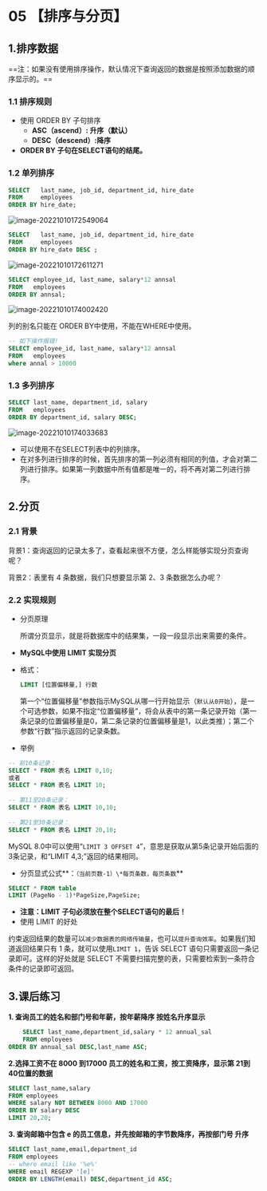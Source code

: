 # 05 【排序与分页】

## 1.排序数据

==注：如果没有使用排序操作，默认情况下查询返回的数据是按照添加数据的顺序显示的。==

### 1.1 排序规则

- 使用 ORDER BY 子句排序
  - **ASC（ascend）: 升序（默认）**
  - **DESC（descend）:降序**
- **ORDER BY 子句在SELECT语句的结尾。**

### 1.2 单列排序

```sql
SELECT   last_name, job_id, department_id, hire_date
FROM     employees
ORDER BY hire_date;
```

![image-20221010172549064](https://i0.hdslb.com/bfs/album/57be74b30aea8a1fe43cb0d305fbdce7d4b5c4be.png)

```sql
SELECT   last_name, job_id, department_id, hire_date
FROM     employees
ORDER BY hire_date DESC ;
```

![image-20221010172611271](https://i0.hdslb.com/bfs/album/d7c67209566c350aceb6aed01397bbbd584b623e.png)

```sql
SELECT employee_id, last_name, salary*12 annsal
FROM   employees
ORDER BY annsal;
```

![image-20221010174002420](https://i0.hdslb.com/bfs/album/cd4ec20458d11e419bcd3cb724126b03a87d2e02.png)

列的别名只能在 ORDER BY中使用，不能在WHERE中使用。

```sql
-- 如下操作报错!
SELECT employee_id, last_name, salary*12 annsal
FROM   employees
where annal > 10000
```

### 1.3 多列排序

```sql
SELECT last_name, department_id, salary
FROM   employees
ORDER BY department_id, salary DESC;
```

![image-20221010174033683](https://i0.hdslb.com/bfs/album/2550a4caaecf240d5b6215de0c14bada6682439f.png)

- 可以使用不在SELECT列表中的列排序。
- 在对多列进行排序的时候，首先排序的第一列必须有相同的列值，才会对第二列进行排序。如果第一列数据中所有值都是唯一的，将不再对第二列进行排序。

## 2.分页

### 2.1 背景

背景1：查询返回的记录太多了，查看起来很不方便，怎么样能够实现分页查询呢？

背景2：表里有 4 条数据，我们只想要显示第 2、3 条数据怎么办呢？

### 2.2 实现规则

- 分页原理

  所谓分页显示，就是将数据库中的结果集，一段一段显示出来需要的条件。

- **MySQL中使用 LIMIT 实现分页**

- 格式：

  ```sql
  LIMIT [位置偏移量,] 行数
  ```

  第一个“位置偏移量”参数指示MySQL从哪一行开始显示（`默认从0开始`），是一个可选参数，如果不指定“位置偏移量”，将会从表中的第一条记录开始（第一条记录的位置偏移量是0，第二条记录的位置偏移量是1，以此类推）；第二个参数“行数”指示返回的记录条数。

- 举例

```sql
-- 前10条记录：
SELECT * FROM 表名 LIMIT 0,10;
或者
SELECT * FROM 表名 LIMIT 10;
 
-- 第11至20条记录：
SELECT * FROM 表名 LIMIT 10,10;
 
-- 第21至30条记录： 
SELECT * FROM 表名 LIMIT 20,10;
```

MySQL 8.0中可以使用“`LIMIT 3 OFFSET 4`”，意思是获取从第5条记录开始后面的3条记录，和“LIMIT 4,3;”返回的结果相同。

- 分页显式公式**：`（当前页数-1）\*每页条数，每页条数`**

```sql
SELECT * FROM table 
LIMIT (PageNo - 1)*PageSize,PageSize;
```

- **注意：LIMIT 子句必须放在整个SELECT语句的最后！**
- 使用 LIMIT 的好处

约束返回结果的数量可以`减少数据表的网络传输量`，也可以`提升查询效率`。如果我们知道返回结果只有 1 条，就可以使用`LIMIT 1`，告诉 SELECT 语句只需要返回一条记录即可。这样的好处就是 SELECT 不需要扫描完整的表，只需要检索到一条符合条件的记录即可返回。

## 3.课后练习

**1. 查询员工的姓名和部门号和年薪，按年薪降序 按姓名升序显示**

```sql
    SELECT last_name,department_id,salary * 12 annual_sal 
    FROM employees 
ORDER BY annual_sal DESC,last_name ASC;
```

**2.选择工资不在 8000 到17000 员工的姓名和工资，按工资降序，显示第 21到40位置的数据**

```sql
SELECT last_name,salary 
FROM employees 
WHERE salary NOT BETWEEN 8000 AND 17000 
ORDER BY salary DESC 
LIMIT 20,20;
```

**3. 查询邮箱中包含 e 的员工信息，并先按邮箱的字节数降序，再按部门号 升序**

```sql
SELECT last_name,email,department_id 
FROM employees 
-- where email like '%e%' 
WHERE email REGEXP '[e]' 
ORDER BY LENGTH(email) DESC,department_id ASC;
```